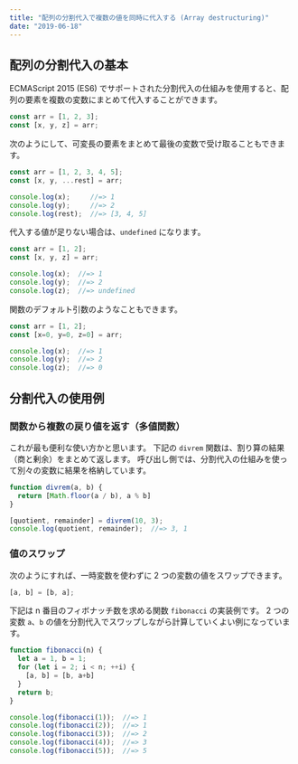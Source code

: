 ```yaml
---
title: "配列の分割代入で複数の値を同時に代入する (Array destructuring)"
date: "2019-06-18"
---
```


配列の分割代入の基本
----

ECMAScript 2015 (ES6) でサポートされた分割代入の仕組みを使用すると、配列の要素を複数の変数にまとめて代入することができます。

```js
const arr = [1, 2, 3];
const [x, y, z] = arr;
```

次のようにして、可変長の要素をまとめて最後の変数で受け取ることもできます。

```js
const arr = [1, 2, 3, 4, 5];
const [x, y, ...rest] = arr;

console.log(x);     //=> 1
console.log(y);     //=> 2
console.log(rest);  //=> [3, 4, 5]
```

代入する値が足りない場合は、`undefined` になります。

```js
const arr = [1, 2];
const [x, y, z] = arr;

console.log(x);  //=> 1
console.log(y);  //=> 2
console.log(z);  //=> undefined
```

関数のデフォルト引数のようなこともできます。

```js
const arr = [1, 2];
const [x=0, y=0, z=0] = arr;

console.log(x);  //=> 1
console.log(y);  //=> 2
console.log(z);  //=> 0
```

分割代入の使用例
----

### 関数から複数の戻り値を返す（多値関数）

これが最も便利な使い方かと思います。
下記の `divrem` 関数は、割り算の結果（商と剰余）をまとめて返します。
呼び出し側では、分割代入の仕組みを使って別々の変数に結果を格納しています。

```js
function divrem(a, b) {
  return [Math.floor(a / b), a % b]
}

[quotient, remainder] = divrem(10, 3);
console.log(quotient, remainder);  //=> 3, 1
```

### 値のスワップ

次のようにすれば、一時変数を使わずに 2 つの変数の値をスワップできます。

```js
[a, b] = [b, a];
```

下記は n 番目のフィボナッチ数を求める関数 `fibonacci` の実装例です。
2 つの変数 `a`、`b` の値を分割代入でスワップしながら計算していくよい例になっています。

```js
function fibonacci(n) {
  let a = 1, b = 1;
  for (let i = 2; i < n; ++i) {
    [a, b] = [b, a+b]
  }
  return b;
}

console.log(fibonacci(1));  //=> 1
console.log(fibonacci(2));  //=> 1
console.log(fibonacci(3));  //=> 2
console.log(fibonacci(4));  //=> 3
console.log(fibonacci(5));  //=> 5
```

